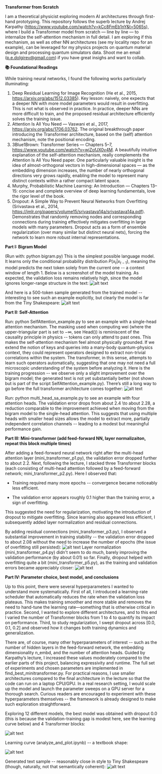 **Transformer from Scratch**

I am a theoretical physicist exploring modern AI architectures through first-hand prototyping.
This repository follows the superb lecture by Andrej Karpathy (https://www.youtube.com/watch?v=kCc8FmEb1nY&t=5065s), where I build a Transformer model from scratch — line by line — to internalize the self-attention mechanism in full detail. I am exploring if this mechanism, as well as other NN architectures (see my locality repo for an example), can be leveraged for my physics projects on quantum material design and processing quantum simulators data. Shoot me an email (p.e.dolgirev@gmail.com) if you have great insighs and want to collab.


**📚 Foundational Readings**

While training neural networks, I found the following works particularly illuminating:
1. Deep Residual Learning for Image Recognition (He et al., 2015, https://arxiv.org/abs/1512.03385). Key lesson: naively, one expects that a deeper NN with more model parameters would result in overfitting. This is not what is observed in practice. In practice, deeper NNs are more difficult to train, and the proposed residual architecture efficiently solves the training issue.
2. Attention Is All You Need — Vaswani et al., 2017, https://arxiv.org/abs/1706.03762. The original breakthrough paper introducing the Transformer architecture, based on the (self) attention mechanism, note the positional encoding.
3. 3Blue1Brown: Transformer Series — Chapters 5–7, https://www.youtube.com/watch?v=wjZofJX0v4M. A beautifully intuitive explanation of the self-attention mechanism, really complements the Attention Is All You Need paper. One particularly valuable insight is the idea of almost-orthogonal vectors in high-dimensional spaces — as the embedding dimension increases, the number of nearly orthogonal directions very grows rapidly, enabling the model to represent many distinct contexts within a rather compact latent space.
4. Murphy, Probabilistic Machine Learning: An Introduction — Chapters 13–15: concise and complete overview of deep learning fundamentals, love the rigor level of the book.
5. Dropout: A Simple Way to Prevent Neural Networks from Overfitting (Srivastava et al., 2014, https://jmlr.org/papers/volume15/srivastava14a/srivastava14a.pdf). Demonstrates that randomly removing nodes and corresponding connections during training effectively mitigates overfitting in large models with many parameters.
Dropout acts as a form of ensemble regularization (over many similar but distinct neural nets), forcing the network to learn more robust internal representations.


**Part I: Bigram Model**

(Run with: python bigram.py)
This is the simplest possible language model.
It learns only the conditional probability distribution $P(x_t| x_{t - 1})$, meaning the model predicts the next token solely from the current one -- a context window of length 1.
Below is a screenshot of the model training. As expected, the validation loss remains relatively high, since the model ignores longer-range structure in the text:
![alt text](images/bigram_training.png)


And here is a 500-token sample generated from the trained model -- interesting to see such an example explicitly, but clearly the model is far from the Tiny Shakespeare:
![alt text](images/bigram_gen.png)

**Part II: Self-Attention**

Run: python SelfAttention_example.py to see an example with a single-head attention mechanism.
The masking used when computing wei (where the upper-triangular part is set to $-\infty$, see Head()) is reminiscent of the causality principle in physics -- tokens can only attend to past ones. This makes the self-attention mechanism feel almost physically grounded. If we extend the notion of keys and queries into a many-body quantum-physics context, they could represent operators designed to extract non-trivial correlations within the system. The transformer, in this sense, attempts to learn such operators automatically, suggesting that one may not need a full microscopic understanding of the system before analyzing it.
Here is the training progression -- we observe only a slight improvement over the bigram model; the generated text is not yet substantially better (not shown but is part of the script SelfAttention_example.py). There’s still a long way to go before the full transformer architecture comes together:
![alt text](images/sa_training.png)

Run: python multi_head_sa_example.py to see an example with four attention heads. The validation error drops from about 2.4 \to about 2.28, a reduction comparable to the improvement achieved when moving from the bigram model to the single-head attention. 
This suggests that using multiple heads with smaller head sizes allows the model to extract more, partially independent correlation channels -- leading to a modest but meaningful performance gain.

**Part III: Mini-transformer (add feed-forward NN, layer normalizaiton, repeat this block multiple times)**


After adding a feed-forward neural network right after the multi-head attention layer (mini_transformer_p1.py), the validation error dropped further to about 2.2.
Next, following the lecture, I stacked three Transformer blocks (each consisting of multi-head attention followed by a feed-forward network; mini_transformer_p2.py).
Here I observed that:

- Training required many more epochs -- convergence became noticeably less efficient.

- The validation error appears roughly 0.1 higher than the training error, a sign of overfitting.

This suggested the need for regularization, motivating the introduction of dropout to mitigate overfitting.
Since learning also appeared less efficient, I subsequently added layer normalization and residual connections.

By adding residual connections (mini_transformer_p3.py), I observed a substantial improvement in training stability -- the validation error dropped to about 2.08 without the need to increase the number of epochs (the issue of overfitting still persisted):
![alt text](images/mt_3_training_resid.png)
Layer normalization (mini_transformer_p4.py) didn't seem to do much, barely improving the validation performance (by about 0.01) so far. Finally, dropout helped with overfitting quite a bit (mini_transformer_p5.py), as the training and validation errors became appreciably closer:
![alt text](images/dropout_mt.png)


**Part IV: Parameter choice, best model, and conclusions**

Up to this point, there were several hyperparameters I wanted to understand more systematically.
First of all, I introduced a learning-rate scheduler that automatically reduces the rate when the validation loss plateaus.
This makes training smoother and more stable and removes the need to hand-tune the learning rate—something that is otherwise critical in practice.
Second, I wanted to explore different architectures, and to this end I varied the number of Transformer blocks from 1 to 4 to quantify its impact on performance. Third, to study regularization, I swept dropout across [0.0, 0.1, 0.2] and observed how it changes both training dynamics and generalization.

There are, of course, many other hyperparameters of interest -- such as the number of hidden layers in the feed-forward network, the embedding dimensionality n_embd, and the number of attention heads.
Guided by Karpathy’s lecture, I increased these values moderately compared to the earlier parts of this project, balancing expressivity and runtime. The full set of experiments and chosen parameters are implemented in find_best_minitransformer.py.
For practical reasons, I use smaller architectures compared to the final architecture in the lecture so that the code can run on a laptop CPU/GPU. In a real research setting, I would scale up the model and launch the parameter sweeps on a GPU server for a thorough search.
Curious readers are encouraged to experiment with these hyperparameters themselves -- the framework is already designed to make such exploration straightforward.

Exploring 12 different models, the best model was obtained with dropout 0.0 (this is because the validation-training gap is modest here, see the learning curve below) and 4 Transformer blocks:

![alt text](images/best_architecture.png)

Learning curve (analyze_and_plot.ipynb) -- a textbook shape:

![alt text](images/learning_best.png)

Generated text sample -- reasonably close in style to Tiny Shakespeare (though, naturally, not that semantically coherent):
![alt text](images/gen_best.png)










